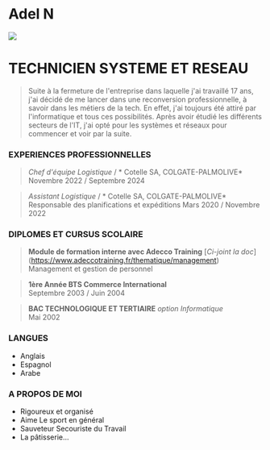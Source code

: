# Adel N #

![](https://emojis.sh/emoji/web-developer-working-on-his-laptop-LjgemHqx0o.jpeg)

# **TECHNICIEN SYSTEME ET RESEAU** #

> Suite à la fermeture de l'entreprise dans laquelle j'ai travaillé 17 ans, j'ai décidé de me lancer dans une reconversion professionnelle, à savoir dans les métiers de la tech. En effet, j'ai toujours été attiré par l'informatique et tous ces possibilités. Après avoir étudié les différents secteurs de l'IT, j'ai opté pour les systèmes et réseaux pour commencer et voir par la suite.






### EXPERIENCES PROFESSIONNELLES ###

> _Chef d'équipe Logistique_ / * Cotelle SA, COLGATE-PALMOLIVE*
Novembre 2022 / Septembre 2024

> _Assistant Logistique_  / * Cotelle SA, COLGATE-PALMOLIVE*
Responsable des planifications et expéditions
Mars 2020 / Novembre 2022




### DIPLOMES ET CURSUS SCOLAIRE ###

> **Module de formation interne avec Adecco Training** [_Ci-joint la doc_] (https://www.adeccotraining.fr/thematique/management)
Management et gestion de personnel

> **1ère Année BTS Commerce International**<br>
Septembre 2003 / Juin 2004

> **BAC TECHNOLOGIQUE ET TERTIAIRE** _option Informatique_<br>
Mai 2002




### LANGUES ###
* Anglais
* Espagnol
* Arabe



### A PROPOS DE MOI ###
  - Rigoureux et organisé
  - Aime Le sport en général
  - Sauveteur Secouriste du Travail
  - La pâtisserie...
